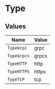 # Type


## Values

| Name        | Value       |
| ----------- | ----------- |
| `TypeGrpc`  | grpc        |
| `TypeGrpcs` | grpcs       |
| `TypeHTTP`  | http        |
| `TypeHTTPS` | https       |
| `TypeTCP`   | tcp         |